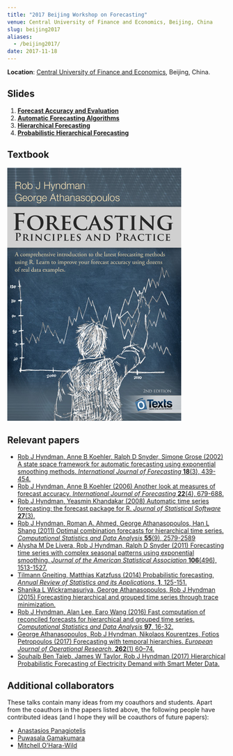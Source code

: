 ```yaml
---
title: "2017 Beijing Workshop on Forecasting"
venue: Central University of Finance and Economics, Beijing, China
slug: beijing2017
aliases:
  - /beijing2017/
date: 2017-11-18
---
```


**Location**: [Central University of Finance and Economics](https://yanfei.site/bjwf/), Beijing, China.

## Slides

1. [**Forecast Accuracy and Evaluation**](/files/1-ForecastEvaluation.pdf)
2. [**Automatic Forecasting Algorithms**](/files/2-AutomaticForecasting.pdf)
3. [**Hierarchical Forecasting**](/files/3-Hierarchical.pdf)
4. [**Probabilistic Hierarchical Forecasting**](/files/4-Hierarchical2.pdf)

## Textbook

<a href="http://OTexts.org/fpp2" target="_new">![alt text](/files/fpp2_cover.jpg)</a>

## Relevant papers

 * [Rob J Hyndman, Anne B Koehler, Ralph D Snyder, Simone Grose (2002) A state space framework for automatic forecasting using exponential smoothing methods. *International Journal of Forecasting* **18**(3), 439-454.](/publications/hksg/)
 * [Rob J Hyndman, Anne B Koehler (2006) Another look at measures of forecast accuracy. *International Journal of Forecasting* **22**(4), 679-688.](/publications/another-look-at-measures-of-forecast-accuracy/)
 * [Rob J Hyndman, Yeasmin Khandakar (2008) Automatic time series forecasting: the forecast package for R. *Journal of Statistical Software* **27**(3).](/publications/automatic-forecasting/)
 * [Rob J Hyndman, Roman A. Ahmed, George Athanasopoulos, Han L Shang (2011) Optimal combination forecasts for hierarchical time series. *Computational Statistics and Data Analysis* **55**(9), 2579-2589](/publications/mortality-forecast-comparison/)
 * [Alysha M De Livera, Rob J Hyndman, Ralph D Snyder (2011) Forecasting time series with complex seasonal patterns using exponential smoothing. *Journal of the American Statistical Association* **106**(496), 1513-1527.](/publications/complex-seasonality/)
 * [Tilmann Gneiting, Matthias Katzfuss (2014) Probabilistic forecasting, *Annual Review of Statistics and its Applications*, **1**, 125-151.](https://doi.org/10.1146/annurev-statistics-062713-085831)
 * [Shanika L Wickramasuriya, George Athanasopoulos, Rob J Hyndman (2015) Forecasting hierarchical and grouped time series through trace minimization.](/publications/mint/)
 * [Rob J Hyndman, Alan Lee, Earo Wang (2016) Fast computation of reconciled forecasts for hierarchical and grouped time series. *Computational Statistics and Data Analysis* **97**, 16-32.](/publications/hgts/)
 * [George Athanasopoulos, Rob J Hyndman, Nikolaos Kourentzes, Fotios Petropoulos (2017) Forecasting with temporal hierarchies. *European Journal of Operational Research*, **262**(1) 60–74.](/publications/temporal-hierarchies/)
 * [Souhaib Ben Taieb, James W Taylor, Rob J Hyndman (2017) Hierarchical Probabilistic Forecasting of Electricity Demand with Smart Meter Data.](/publications/hpf-electricity/)

## Additional collaborators

These talks contain many ideas from my coauthors and students. Apart from the coauthors in the papers listed above, the following people have contributed ideas (and I hope they will be coauthors of future papers):

 * [Anastasios Panagiotelis](https://anastasiospanagiotelis.netlify.app/)
 * [Puwasala Gamakumara](https://puwasala.netlify.app)
 * [Mitchell O'Hara-Wild](http://www.mitchelloharawild.com/)
